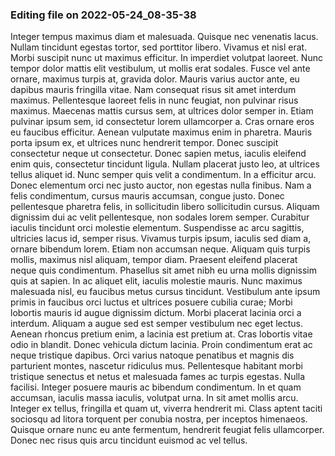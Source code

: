 

### Editing file on 2022-05-24_08-35-38

Integer tempus maximus diam et malesuada. Quisque nec venenatis lacus. Nullam tincidunt egestas tortor, sed porttitor libero. Vivamus et nisl erat. Morbi suscipit nunc ut maximus efficitur. In imperdiet volutpat laoreet. Nunc tempor dolor mattis elit vestibulum, ut mollis erat sodales. Fusce vel ante ornare, maximus turpis at, gravida dolor. Mauris varius auctor ante, eu dapibus mauris fringilla vitae.
Nam consequat risus sit amet interdum maximus. Pellentesque laoreet felis in nunc feugiat, non pulvinar risus maximus. Maecenas mattis cursus sem, at ultrices dolor semper in. Etiam pulvinar ipsum sem, id consectetur lorem ullamcorper a. Cras ornare eros eu faucibus efficitur. Aenean vulputate maximus enim in pharetra. Mauris porta ipsum ex, et ultrices nunc hendrerit tempor. Donec suscipit consectetur neque ut consectetur. Donec sapien metus, iaculis eleifend enim quis, consectetur tincidunt ligula. Nullam placerat justo leo, at ultrices tellus aliquet id. Nunc semper quis velit a condimentum. In a efficitur arcu. Donec elementum orci nec justo auctor, non egestas nulla finibus.
Nam a felis condimentum, cursus mauris accumsan, congue justo. Donec pellentesque pharetra felis, in sollicitudin libero sollicitudin cursus. Aliquam dignissim dui ac velit pellentesque, non sodales lorem semper. Curabitur iaculis tincidunt orci molestie elementum. Suspendisse ac arcu sagittis, ultricies lacus id, semper risus. Vivamus turpis ipsum, iaculis sed diam a, ornare bibendum lorem. Etiam non accumsan neque. Aliquam quis turpis mollis, maximus nisl aliquam, tempor diam. Praesent eleifend placerat neque quis condimentum. Phasellus sit amet nibh eu urna mollis dignissim quis at sapien. In ac aliquet elit, iaculis molestie mauris. Nunc maximus malesuada nisl, eu faucibus metus cursus tincidunt. Vestibulum ante ipsum primis in faucibus orci luctus et ultrices posuere cubilia curae; Morbi lobortis mauris id augue dignissim dictum. Morbi placerat lacinia orci a interdum. Aliquam a augue sed est semper vestibulum nec eget lectus.
Aenean rhoncus pretium enim, a lacinia est pretium at. Cras lobortis vitae odio in blandit. Donec vehicula dictum lacinia. Proin condimentum erat ac neque tristique dapibus. Orci varius natoque penatibus et magnis dis parturient montes, nascetur ridiculus mus. Pellentesque habitant morbi tristique senectus et netus et malesuada fames ac turpis egestas. Nulla facilisi. Integer posuere mauris ac bibendum condimentum. In et quam accumsan, iaculis massa iaculis, volutpat urna. In sit amet mollis arcu. Integer ex tellus, fringilla et quam ut, viverra hendrerit mi. Class aptent taciti sociosqu ad litora torquent per conubia nostra, per inceptos himenaeos. Quisque ornare nunc eu ante fermentum, hendrerit feugiat felis ullamcorper. Donec nec risus quis arcu tincidunt euismod ac vel tellus.


